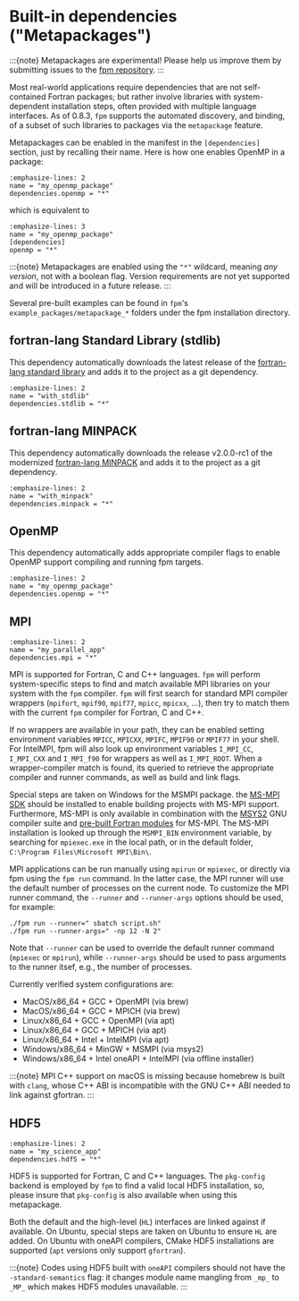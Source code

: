 # Built-in dependencies ("Metapackages")

:::{note}
Metapackages are experimental! Please help us improve them by submitting issues to the [fpm repository](https://github.com/fortran-lang/fpm).
:::

Most real-world applications require dependencies that are not self-contained Fortran packages; but rather involve libraries with system-dependent installation steps, often provided with multiple language interfaces.
As of 0.8.3, `fpm` supports the automated discovery, and binding, of a subset of such libraries to packages via the `metapackage` feature.

Metapackages can be enabled in the manifest in the `[dependencies]` section, just by recalling their name. Here is how one enables OpenMP in a package:

```{code-block} toml
:emphasize-lines: 2
name = "my_openmp_package"
dependencies.openmp = "*"
```

which is equivalent to

```{code-block} toml
:emphasize-lines: 3
name = "my_openmp_package"
[dependencies]
openmp = "*"
```

:::{note}
Metapackages are enabled using the `"*"` wildcard, meaning _any version_, not with a boolean flag. Version requirements are not yet supported and will be introduced in a future release.
:::

Several pre-built examples can be found in `fpm`'s `example_packages/metapackage_*` folders under the fpm installation directory.

## fortran-lang Standard Library (stdlib)

This dependency automatically downloads the latest release of the [fortran-lang standard library](https://stdlib.fortran-lang.org) and adds it to the project as a git dependency.

```{code-block} toml
:emphasize-lines: 2
name = "with_stdlib"
dependencies.stdlib = "*"
```

## fortran-lang MINPACK

This dependency automatically downloads the release v2.0.0-rc1 of the modernized [fortran-lang MINPACK](https://github.com/fortran-lang/minpack) and adds it to the project as a git dependency.

```{code-block} toml
:emphasize-lines: 2
name = "with_minpack"
dependencies.minpack = "*"
```

## OpenMP

This dependency automatically adds appropriate compiler flags to enable OpenMP support compiling and running fpm targets.

```{code-block} toml
:emphasize-lines: 2
name = "my_openmp_package"
dependencies.openmp = "*"
```

## MPI

```{code-block} toml
:emphasize-lines: 2
name = "my_parallel_app"
dependencies.mpi = "*"
```

MPI is supported for Fortran, C and C++ languages. `fpm` will perform system-specific steps to find and match available MPI libraries on your system with the `fpm` compiler.
`fpm` will first search for standard MPI compiler wrappers (`mpifort`, `mpif90`, `mpif77`, `mpicc`, `mpicxx`, ...), then try to match them with the current `fpm` compiler for Fortran, C and C++.

If no wrappers are available in your path, they can be enabled setting environment variables `MPICC`, `MPICXX`, `MPIFC`, `MPIF90` or `MPIF77` in your shell.
For IntelMPI, fpm will also look up environment variables `I_MPI_CC`, `I_MPI_CXX` and `I_MPI_f90` for wrappers as well as `I_MPI_ROOT`.
When a wrapper-compiler match is found, its queried to retrieve the appropriate compiler and runner commands, as well as build and link flags.

Special steps are taken on Windows for the MSMPI package. the [MS-MPI SDK](https://learn.microsoft.com/en-us/message-passing-interface/microsoft-mpi) should be installed to enable building projects with MS-MPI support.
Furthermore, MS-MPI is only available in combination with the [MSYS2](https://www.msys2.org) GNU compiler suite and [pre-built Fortran modules](https://packages.msys2.org/package/mingw-w64-x86_64-msmpi) for MS-MPI.
The MS-MPI installation is looked up through the `MSMPI_BIN` environment variable, by searching for `mpiexec.exe` in the local path, or in the default folder, `C:\Program Files\Microsoft MPI\Bin\`.

MPI applications can be run manually using `mpirun` or `mpiexec`, or directly via fpm using the `fpm run` command. In the latter case, the MPI runner will use the default number of processes on the current node.
To customize the MPI runner command, the `--runner` and `--runner-args` options should be used, for example:

```{code-block}
./fpm run --runner=" sbatch script.sh"
./fpm run --runner-args=" -np 12 -N 2"
```

Note that `--runner` can be used to override the default runner command (`mpiexec` or `mpirun`), while `--runner-args` should be used to pass arguments to the runner itsef, e.g., the number of processes.

Currently verified system configurations are:
- MacOS/x86_64 + GCC + OpenMPI (via brew)
- MacOS/x86_64 + GCC + MPICH (via brew)
- Linux/x86_64 + GCC + OpenMPI (via apt)
- Linux/x86_64 + GCC + MPICH (via apt)
- Linux/x86_64 + Intel + IntelMPI (via apt)
- Windows/x86_64 + MinGW + MSMPI (via msys2)
- Windows/x86_64 + Intel oneAPI + IntelMPI (via offline installer)

:::{note}
MPI C++ support on macOS is missing because homebrew is built with `clang`, whose C++ ABI is incompatible with the GNU C++ ABI needed to link against gfortran.
:::

## HDF5

```{code-block} toml
:emphasize-lines: 2
name = "my_science_app"
dependencies.hdf5 = "*"
```

HDF5 is supported for Fortran, C and C++ languages. The `pkg-config` backend is employed by `fpm` to find a valid local HDF5 installation, so, please insure that `pkg-config` is also available when using this metapackage. 

Both the default and the high-level (`HL`) interfaces are linked against if available. 
On Ubuntu, special steps are taken on Ubuntu to ensure `HL` are added. On Ubuntu with oneAPI compilers, CMake HDF5 installations are supported (`apt` versions only support `gfortran`).

:::{note}
Codes using HDF5 built with `oneAPI` compilers should not have the `-standard-semantics` flag: it changes module name mangling from `_mp_` to `_MP_` which makes HDF5 modules unavailable.
:::
